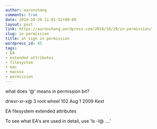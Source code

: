 ```yaml
---
author: aaronshang
comments: true
date: 2010-10-29 11:01:52+00:00
layout: post
link: https://aaronshang.wordpress.com/2010/10/29/in-permission/
slug: in-permission
title: at sign in permission
wordpress_id: 45
tags:
- EA
- extended attributes
- filesystem
- mac
- macosx
- permission
---
```


what does '@' means in permission bit?

drwxr-xr-x@ 3 root wheel  102 Aug  1  2009  Kext


EA
filesystem extended attributes

To see what EA's are used in detail, use 'ls -l@ ....'
